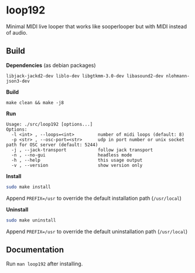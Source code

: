# loop192

Minimal MIDI live looper that works like sooperlooper but with MIDI instead of audio.



## Build

**Dependencies** (as debian packages)
```
libjack-jackd2-dev liblo-dev libgtkmm-3.0-dev libasound2-dev nlohmann-json3-dev
```

**Build**
```
make clean && make -j8
```

**Run**

```
Usage: ./src/loop192 [options...]
Options:
  -l <int> , --loops=<int>         number of midi loops (default: 8)
  -p <str> , --osc-port=<str>      udp in port number or unix socket path for OSC server (default: 5244)
  -j , --jack-transport            follow jack transport
  -n , --no-gui                    headless mode
  -h , --help                      this usage output
  -v , --version                   show version only
```

**Install**

```bash
sudo make install
```

Append `PREFIX=/usr` to override the default installation path (`/usr/local`)

**Uninstall**

```bash
sudo make uninstall
```

Append `PREFIX=/usr` to override the default uninstallation path (`/usr/local`)

## Documentation

Run `man loop192` after installing.
